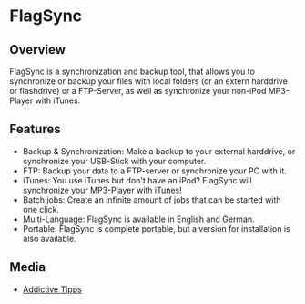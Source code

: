 FlagSync
========

Overview
--------
FlagSync is a synchronization and backup tool, that allows you to synchronize or backup your files 
with local folders (or an extern harddrive or flashdrive) or a FTP-Server, as well as synchronize your non-iPod MP3-Player with iTunes.

Features
--------
- Backup & Synchronization: Make a backup to your external harddrive, or synchronize your USB-Stick with your computer.
- FTP: Backup your data to a FTP-server or synchronize your PC with it.
- iTunes: You use iTunes but don't have an iPod? FlagSync will synchronize your MP3-Player with iTunes!
- Batch jobs: Create an infinite amount of jobs that can be started with one click.
- Multi-Language: FlagSync is available in English and German.
- Portable: FlagSync is complete portable, but a version for installation is also available.

Media
-----
- [Addictive Tipps](http://www.addictivetips.com/windows-tips/sync-itunes-with-portable-media-player-backup-data-on-ftp-usb-flagsync/)